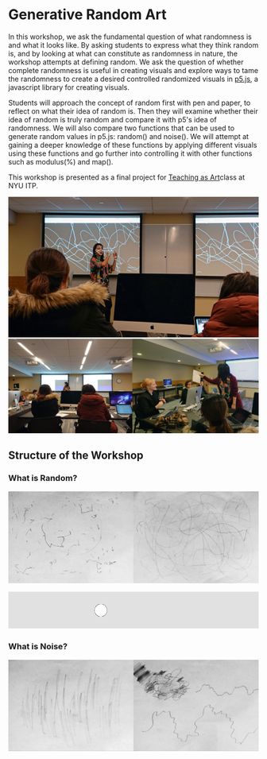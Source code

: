 # Generative Random Art

In this workshop, we ask the fundamental question of what randomness is and what it looks like. By asking students to express what they think random is, and by looking at what can constitute as randomness in nature, the workshop attempts at defining random. We ask the question of whether complete randomness is useful in creating visuals and explore ways to tame the randomness to create a desired controlled randomized visuals in [p5.js](https://p5js.org/), a javascript library for creating visuals.

Students will approach the concept of random first with pen and paper, to reflect on what their idea of random is. Then they will examine whether their idea of random is truly random and compare it with p5's idea of randomness. We will also compare two functions that can be used to generate random values in p5.js: random() and noise(). We will attempt at gaining a deeper knowledge of these functions by applying different visuals using these functions and go further into controlling it with other functions such as modulus(%) and map().

This workshop is presented as a final project for [Teaching as Art](https://teachingasart.github.io/posts/teachingasartday/)class at NYU ITP.

![Image of documentation of workshop](img/jiwon-workshop-doc-02.jpg)
![Image of documentation of workshop](img/jiwon-workshop-doc-01.jpg)

## Structure of the Workshop
### What is Random?

![Image of student drawings of random](img/random-drawings.jpg)

![Image of student drawings of random](img/random-ellipse-pos.gif)

### What is Noise?
![Image of student drawings of noise](img/noise-drawings.jpg)


